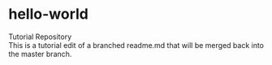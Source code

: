 # hello-world
Tutorial Repository<br>
This is a tutorial edit of a branched readme.md that will be merged back into the master branch.
